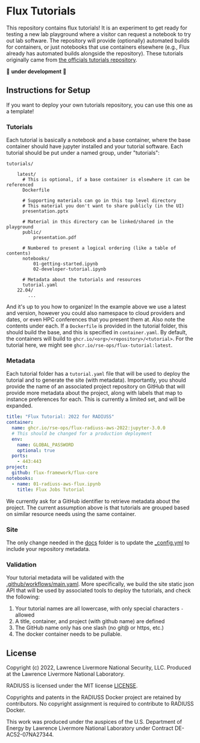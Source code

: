 # Flux Tutorials

This repository contains flux tutorials! It is an experiment to get ready
for testing a new lab playground where a visitor can request a notebook
to try out lab software. The repository will provide (optionally)
automated builds for containers, or just notebooks that use containers
elsewhere (e.g., Flux already has automated builds alongside the repository).
These tutorials originally came from [the officials tutorials repository](https://github.com/flux-framework/Tutorials).

🚧️ **under development** 🚧️

## Instructions for Setup

If you want to deploy your own tutorials repository, you can use this one as a template!

### Tutorials

Each tutorial is basically a notebook and a base container, where the base
container should have jupyter installed and your tutorial software. Each tutorial
should be put under a named group, under "tutorials":

```console
tutorials/

    latest/
      # This is optional, if a base container is elsewhere it can be referenced
      Dockerfile

      # Supporting materials can go in this top level directory
      # This material you don't want to share publicly (in the UI)
      presentation.pptx
      
      # Material in this directory can be linked/shared in the playground
      public/
          presentation.pdf

      # Numbered to present a logical ordering (like a table of contents)
      notebooks/
          01-getting-started.ipynb
          02-developer-tutorial.ipynb

      # Metadata about the tutorials and resources
      tutorial.yaml
    22.04/
        ...
```

And it's up to you how to organize! In the example above we use a latest and version,
however you could also namespace to cloud providers and dates, or even HPC conferences
that you present them at. Also note the contents under each. If a `Dockerfile`
is provided in the tutorial folder, this should build the base, and this is specified
in `container.yaml`. By default, the containers will build to `ghcr.io/<org>/<repository>/<tutorial>`.
For the tutorial here, we might see `ghcr.io/rse-ops/flux-tutorial:latest`.

### Metadata

Each tutorial folder has a `tutorial.yaml` file that will be used to deploy
the tutorial and to generate the site (with metadata). Importantly, you should
provide the name of an associated project repository on GitHub that will provide
more metadata about the project, along with labels that map to instance preferences
for each. This is currently a limited set, and will be expanded.

```yaml
title: "Flux Tutorial: 2022 for RADIUSS"
container:
  name: ghcr.io/rse-ops/flux-radiuss-aws-2022:jupyter-3.0.0
  # This should be changed for a production deployment
  env:
    name: GLOBAL_PASSWORD
    optional: true
  ports:
    - 443:443
project:
  github: flux-framework/flux-core  
notebooks:
  - name: 01-radiuss-aws-flux.ipynb
    title: Flux Jobs Tutorial
```

We currently ask for a GitHub identifier to retrieve metadata about the project.
The current assumption above is that tutorials are grouped based on similar resource needs using the same container.

### Site

The only change needed in the [docs](docs) folder is to update the [_config.yml](_config.yml)
to include your repository metadata.

### Validation

Your tutorial metadata will be validated with the [.github/workflows/main.yaml](.github/workflows/main.yaml).
More specifically, we build the site static json API that will be used by associated tools to deploy
the tutorials, and check the following:

1. Your tutorial names are all lowercase, with only special characters `-` allowed
2. A title, container, and project (with github name) are defined
3. The GitHub name only has one slash (no git@ or https, etc.)
4. The docker container needs to be pullable.

License
-------

Copyright (c) 2022, Lawrence Livermore National Security, LLC. 
Produced at the Lawrence Livermore National Laboratory.

RADIUSS is licensed under the MIT license [LICENSE](./LICENSE).

Copyrights and patents in the RADIUSS Docker project are retained by
contributors. No copyright assignment is required to contribute to RADIUSS
Docker.

This work was produced under the auspices of the U.S. Department of
Energy by Lawrence Livermore National Laboratory under Contract
DE-AC52-07NA27344.
